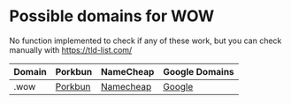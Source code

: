 # Possible domains for WOW

No function implemented to check if any of these work, but you can check manually with https://tld-list.com/

| Domain | Porkbun | NameCheap | Google Domains |
|---|---|---|---|
| .wow | [Porkbun](https://porkbun.com/checkout/search?prb=e814663da1&tlds=&idnLanguage=&search=search&q=.wow) | [Namecheap](https://www.namecheap.com/domains/registration/results/?domain=.wow) | [Google](https://domains.google.com/registrar/search?searchTerm=.wow) |
